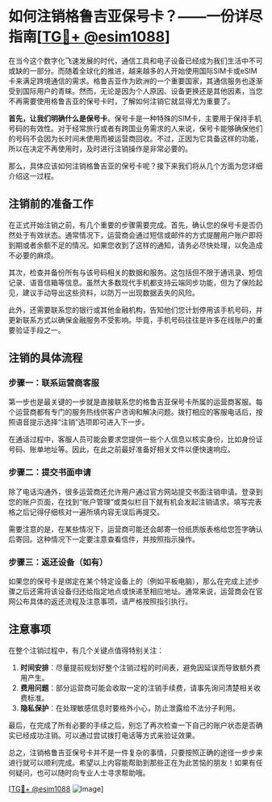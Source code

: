 # 如何注销格鲁吉亚保号卡？——一份详尽指南[[TG💪+ @esim1088](https://t.me/s/esim1088)]

在当今这个数字化飞速发展的时代，通信工具和电子设备已经成为我们生活中不可或缺的一部分。而随着全球化的推进，越来越多的人开始使用国际SIM卡或eSIM卡来满足跨境通信的需求。格鲁吉亚作为欧洲的一个重要国家，其通信服务也逐渐受到国际用户的青睐。然而，无论是因为个人原因、设备更换还是其他因素，当您不再需要使用格鲁吉亚的保号卡时，了解如何注销它就显得尤为重要了。

**首先，让我们明确什么是保号卡**。保号卡是一种特殊的SIM卡，主要用于保持手机号码的有效性。对于经常旅行或者有跨国业务需求的人来说，保号卡能够确保他们的号码不会因为长时间未使用而被运营商回收。不过，正因为它具备这样的功能，所以在决定不再使用时，及时进行注销操作是非常必要的。

那么，具体应该如何注销格鲁吉亚的保号卡呢？接下来我们将从几个方面为您详细介绍这一过程。

## 注销前的准备工作

在正式开始注销之前，有几个重要的步骤需要完成。首先，确认您的保号卡是否仍然处于有效状态。通常情况下，运营商会通过短信或邮件的方式提醒用户账户即将到期或者余额不足的情况。如果您收到了这样的通知，请务必尽快处理，以免造成不必要的麻烦。

其次，检查并备份所有与该号码相关的数据和服务。这包括但不限于通讯录、短信记录、语音信箱等信息。虽然大多数现代手机都支持云端同步功能，但为了保险起见，建议手动导出这些资料，以防万一出现数据丢失的风险。

此外，还需要联系您的银行或其他金融机构，告知他们您计划停用该手机号码，并更新联系方式以确保金融服务不受影响。毕竟，手机号码往往是许多在线账户的重要验证手段之一。

## 注销的具体流程

### 步骤一：联系运营商客服

第一步也是最关键的一步就是直接联系您的格鲁吉亚保号卡所属的运营商客服。每个运营商都有专门的服务热线供客户咨询和解决问题。拨打相应的客服电话后，按照语音提示选择“注销”选项即可进入下一步。

在通话过程中，客服人员可能会要求您提供一些个人信息以核实身份，比如身份证号码、账单地址等。因此，在此之前最好准备好相关文件以便快速响应。

### 步骤二：提交书面申请

除了电话沟通外，很多运营商还允许用户通过官方网站提交书面注销申请。登录到您的账户页面，在找到“账户管理”或类似栏目下就有机会发起注销请求。填写完表格之后记得仔细核对一遍所填内容无误后再提交。

需要注意的是，在某些情况下，运营商可能还会邮寄一份纸质版表格给您签字确认后寄回。这种情况下一定要注意查看信件，并按照指示操作。

### 步骤三：返还设备（如有）

如果您的保号卡是绑定在某个特定设备上的（例如平板电脑），那么在完成上述步骤之后还需将该设备归还给指定地点或快递至相应地址。通常来说，运营商会在官网公布具体的返还流程及注意事项，请严格按照指引执行。

## 注意事项

在整个注销过程中，有几个关键点值得特别关注：

1. **时间安排**：尽量提前规划好整个注销过程的时间表，避免因延误而导致额外费用产生。
2. **费用问题**：部分运营商可能会收取一定的注销手续费，请事先询问清楚相关收费标准。
3. **隐私保护**：在处理敏感信息时要格外小心，防止泄露给不法分子利用。

最后，在完成了所有必要的手续之后，别忘了再次检查一下自己的账户状态是否确实已经成功注销。可以通过尝试拨打电话等方式来验证效果。

总之，注销格鲁吉亚保号卡并不是一件复杂的事情，只要按照正确的途径一步步来进行就可以顺利完成。希望以上内容能帮助到那些正在为此苦恼的朋友！如果有任何疑问，也可以随时向专业人士寻求帮助哦。

[[TG💪+ @esim1088](https://t.me/s/esim1088) ![Image](https://i.postimg.cc/4NQfJmqS/Snipaste-2025-05-13-00-14-12.png)]